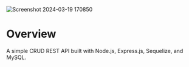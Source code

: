 ![Screenshot 2024-03-19 170850](https://github.com/sasankadeshapriya/nodejs-mysql-api/assets/110438366/43c46d3f-7dd4-4336-bf08-4250ea39e826)

# Overview
A simple CRUD REST API built with Node.js, Express.js, Sequelize, and MySQL.

